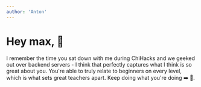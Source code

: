 ```yaml
---
author: 'Anton'
---
```


# Hey max, :wave:

I remember the time you sat down with me during ChiHacks and we geeked out over backend servers - I think that perfectly captures what I think is so great about you. You're able to truly relate to beginners on every level, which is what sets great teachers apart. Keep doing what you're doing :arrow_right: :runner:.

